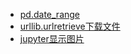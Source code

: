 - [pd.date_range](http://blog.csdn.net/you_are_my_dream/article/details/70209757)
- [urllib.urlretrieve下载文件](http://www.nowamagic.net/academy/detail/1302861)
- [jupyter显示图片](http://bbs.csdn.net/topics/392144095)

